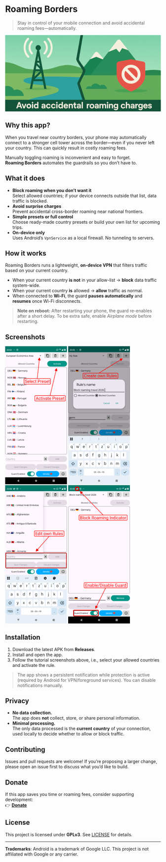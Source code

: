 # Roaming Borders

> Stay in control of your mobile connection and avoid accidental roaming fees—automatically.

<p>
  <img src="resources/feature.png" alt="Roaming Borders teaser" width="1024">
</p>


## Why this app?

When you travel near country borders, your phone may automatically connect to a stronger cell tower across the border—even if you never left your country. This can quickly result in costly roaming fees.

Manually toggling roaming is inconvenient and easy to forget.  
**Roaming Borders** automates the guardrails so you don’t have to.

## What it does

- **Block roaming when you don’t want it**  
  Select allowed countries; if your device connects outside that list, data traffic is blocked.
- **Avoid surprise charges**  
  Prevent accidental cross-border roaming near national frontiers.
- **Simple presets or full control**  
  Choose ready-made country presets or build your own list for upcoming trips.
- **On-device only**  
  Uses Android’s `VpnService` as a local firewall. No tunneling to servers.

## How it works

Roaming Borders runs a lightweight, **on-device VPN** that filters traffic based on your current country.
- When your current country **is not** in your allow-list → **block** data traffic system-wide.
- When your current country **is** allowed → **allow** traffic as normal.
- When connected to **Wi-Fi**, the guard **pauses automatically** and **resumes** once Wi-Fi disconnects.

> **Note on reboot:** After restarting your phone, the guard re-enables after a short delay. To be extra safe, enable *Airplane mode* before restarting.

## Screenshots

<p>
  <img src="resources/tutorial_1.png" alt="Tutorial 1" width="200">
  <img src="resources/tutorial_2.png" alt="Tutorial 2" width="200">
  <img src="resources/tutorial_3.png" alt="Tutorial 3" width="200">
  <img src="resources/tutorial_4.png" alt="Tutorial 4" width="200">
</p>

## Installation

1. Download the latest APK from **Releases**.
2. Install and open the app.
3. Follow the tutorial screenshots above, i.e., select your allowed countries and activate the rule.
> The app shows a persistent notification while protection is active (required by Android for VPN/foreground services). You can disable notifications manually.

## Privacy

- **No data collection.**  
  The app does **not** collect, store, or share personal information.
- **Minimal processing.**  
  The only data processed is the **current country** of your connection, used locally to decide whether to allow or block traffic.

## Contributing

Issues and pull requests are welcome! If you’re proposing a larger change, please open an issue first to discuss what you’d like to build.

## Donate

If this app saves you time or roaming fees, consider supporting development:  
👉 **[Donate](https://donate.stripe.com/6oU6oHcEpaXzab41m5bII00)**

## License

This project is licensed under **GPLv3**. See [LICENSE](LICENSE) for details.

---

**Trademarks**: Android is a trademark of Google LLC. This project is not affiliated with Google or any carrier.
